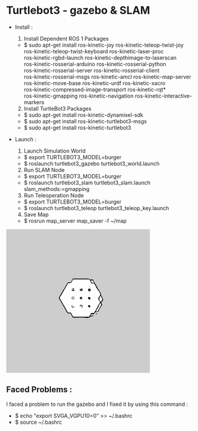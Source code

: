 # Turtlebot3 - gazebo & SLAM


* Install :
  1. Install Dependent ROS 1 Packages
    - $ sudo apt-get install ros-kinetic-joy ros-kinetic-teleop-twist-joy \
        ros-kinetic-teleop-twist-keyboard ros-kinetic-laser-proc \
        ros-kinetic-rgbd-launch ros-kinetic-depthimage-to-laserscan \
        ros-kinetic-rosserial-arduino ros-kinetic-rosserial-python \
        ros-kinetic-rosserial-server ros-kinetic-rosserial-client \
        ros-kinetic-rosserial-msgs ros-kinetic-amcl ros-kinetic-map-server \
        ros-kinetic-move-base ros-kinetic-urdf ros-kinetic-xacro \
        ros-kinetic-compressed-image-transport ros-kinetic-rqt* \
        ros-kinetic-gmapping ros-kinetic-navigation ros-kinetic-interactive-markers
  2. Install TurtleBot3 Packages
    - $ sudo apt-get install ros-kinetic-dynamixel-sdk
    - $ sudo apt-get install ros-kinetic-turtlebot3-msgs
    - $ sudo apt-get install ros-kinetic-turtlebot3


* Launch :
  1. Launch Simulation World
    - $ export TURTLEBOT3_MODEL=burger
    - $ roslaunch turtlebot3_gazebo turtlebot3_world.launch
  2. Run SLAM Node
    - $ export TURTLEBOT3_MODEL=burger
    - $ roslaunch turtlebot3_slam turtlebot3_slam.launch slam_methods:=gmapping
  3. Run Teleoperation Node
    - $ export TURTLEBOT3_MODEL=burger
    - $ roslaunch turtlebot3_teleop turtlebot3_teleop_key.launch
  4. Save Map
    - $ rosrun map_server map_saver -f ~/map

<img src="map2.png"/>


## Faced Problems : 
  I faced a problem to run the gazebo and I fixed it by using this command : 
  - $ echo "export SVGA_VGPU10=0" >> ~/.bashrc
  - $ source ~/.bashrc
  

